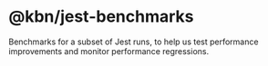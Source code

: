 # @kbn/jest-benchmarks

Benchmarks for a subset of Jest runs, to help us test performance improvements and monitor performance regressions.
